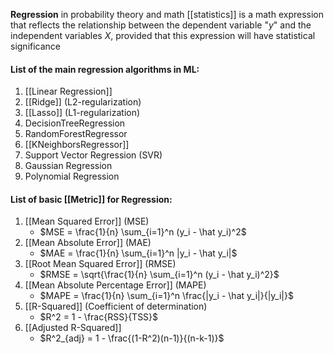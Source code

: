 **Regression** in probability theory and math [[statistics]] is a math expression that reflects the relationship between the dependent variable "$y$" and the independent variables $X$, provided that this expression will have statistical significance

#### List of the main regression algorithms in ML:

1. [[Linear Regression]]
2. [[Ridge]] (L2-regularization)
3. [[Lasso]] (L1-regularization)
4. DecisionTreeRegression
5. RandomForestRegressor
6. [[KNeighborsRegressor]]
7. Support Vector Regression (SVR)
8. Gaussian Regression
9. Polynomial Regression


#### List of basic [[Metric]] for Regression:

1. [[Mean Squared Error]] (MSE)
	* $MSE = \frac{1}{n} \sum_{i=1}^n (y_i - \hat y_i)^2$
2.  [[Mean Absolute Error]] (MAE)
	* $MAE = \frac{1}{n} \sum_{i=1}^n |y_i - \hat y_i|$
3. [[Root Mean Squared Error]] (RMSE)
	* $RMSE = \sqrt{\frac{1}{n} \sum_{i=1}^n (y_i - \hat y_i)^2}$
4. [[Mean Absolute Percentage Error]] (MAPE)
	* $MAPE = \frac{1}{n} \sum_{i=1}^n \frac{|y_i - \hat y_i|}{|y_i|}$
5. [[R-Squared]] (Coefficient of determination)
	* $R^2 = 1 - \frac{RSS}{TSS}$
6. [[Adjusted R-Squared]]
	* $R^2_{adj} = 1 - \frac{(1-R^2)(n-1)}{(n-k-1)}$
